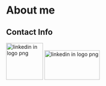 # About me
## Contact Info

<a href="https://www.linkedin.com/in/kevin-dass-625ab418/" title="Follow me on"><img src="https://www.freepnglogos.com/uploads/linkedin-in-logo-png-1.png" width="100" height="100" alt="linkedin in logo png" /></a>
<a href="https://people.sap.com/kevindass" title="Follow me on"><img src="https://upload.wikimedia.org/wikipedia/commons/5/59/SAP_2011_logo.svg" width="150" height="80" alt="linkedin in logo png" /></a>

